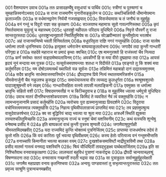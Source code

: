001	वैशम्पायन उवाच
001a	ततः प्रासादहर्म्येषु वसुधायां च पार्थिव
001c	स्त्रीणां च पुरुषाणां च सुमहान्निस्वनोऽभवत्
002a	स राजा राजमार्गेण नृनारीसङ्कुलेन च
002c	कथञ्चिन्निर्ययौ धीमान्वेपमानः कृताञ्जलिः
003a	स वर्धमानद्वारेण निर्ययौ गजसाह्वयात्
003c	विसर्जयामास च तं जनौघं स मुहुर्मुहुः
004a	वनं गन्तुं च विदुरो राज्ञा सह कृतक्षणः
004c	सञ्जयश्च महामात्रः सूतो गावल्गणिस्तथा
005a	कृपं निवर्तयामास युयुत्सुं च महारथम्
005c	धृतराष्ट्रो महीपालः परिदाय युधिष्ठिरे
006a	निवृत्ते पौरवर्गे तु राजा सान्तःपुरस्तदा
006c	धृतराष्ट्राभ्यनुज्ञातो निवर्तितुमियेष सः
007a	सोऽब्रवीन्मातरं कुन्तीमुपेत्य भरतर्षभ
007c	अहं राजानमन्विष्ये भवती विनिवर्तताम्
008a	वधूपरिवृता राज्ञि नगरं गन्तुमर्हसि
008c	राजा यात्वेष धर्मात्मा तपसे धृतनिश्चयः
009a	इत्युक्ता धर्मराजेन बाष्पव्याकुललोचना
009c	जगादैवं तदा कुन्ती गान्धारीं परिगृह्य ह
010a	सहदेवे महाराज मा प्रमादं कृथाः क्वचित्
010c	एष मामनुरक्तो हि राजंस्त्वां चैव नित्यदा
011a	कर्णं स्मरेथाः सततं सङ्ग्रामेष्वपलायिनम्
011c	अवकीर्णो हि स मया वीरो दुष्प्रज्ञया तदा
012a	आयसं हृदयं नूनं मन्दाया मम पुत्रक
012c	यत्सूर्यजमपश्यन्त्याः शतधा न विदीर्यते
013a	एवङ्गते तु किं शक्यं मया कर्तुमरिंदम
013c	मम दोषोऽयमत्यर्थं ख्यापितो यन्न सूर्यजः
013e	तन्निमित्तं महाबाहो दानं दद्यास्त्वमुत्तमम्
014a	सदैव भ्रातृभिः सार्धमग्रजस्यारिमर्दन
014c	द्रौपद्याश्च प्रिये नित्यं स्थातव्यमरिकर्शन
015a	भीमसेनार्जुनौ चैव नकुलश्च कुरूद्वह
015c	समाधेयास्त्वया वीर त्वय्यद्य कुलधूर्गता
016a	श्वश्रूश्वशुरयोः पादाञ्शुश्रूषन्ती वने त्वहम्
016c	गान्धारीसहिता वत्स्ये तापसी मलपङ्किनी
017a	एवमुक्तः स धर्मात्मा भ्रातृभिः सहितो वशी
017c	विषादमगमत्तीव्रं न च किञ्चिदुवाच ह
018a	स मुहूर्तमिव ध्यात्वा धर्मपुत्रो युधिष्ठिरः
018c	उवाच मातरं दीनश्चिन्ताशोकपरायणः
019a	किमिदं ते व्यवसितं नैवं त्वं वक्तुमर्हसि
019c	न त्वामभ्यनुजानामि प्रसादं कर्तुमर्हसि
020a	व्यरोचयः पुरा ह्यस्मानुत्साह्य प्रियदर्शने
020c	विदुराया वचोभिस्त्वमस्मान्न त्यक्तुमर्हसि
021a	निहत्य पृथिवीपालान्राज्यं प्राप्तमिदं मया
021c	तव प्रज्ञामुपश्रुत्य वासुदेवान्नरर्षभात्
022a	क्व सा बुद्धिरियं चाद्य भवत्या या श्रुता मया
022c	क्षत्रधर्मे स्थितिं ह्युक्त्वा तस्याश्चलितुमिच्छसि
023a	अस्मानुत्सृज्य राज्यं च स्नुषां चेमां यशस्विनीम्
023c	कथं वत्स्यसि शून्येषु वनेष्वम्ब प्रसीद मे
024a	इति बाष्पकलां वाचं कुन्ती पुत्रस्य शृण्वती
024c	जगामैवाश्रुपूर्णाक्षी भीमस्तामिदमब्रवीत्
025a	यदा राज्यमिदं कुन्ति भोक्तव्यं पुत्रनिर्जितम्
025c	प्राप्तव्या राजधर्माश्च तदेयं ते कुतो मतिः
026a	किं वयं कारिताः पूर्वं भवत्या पृथिवीक्षयम्
026c	कस्य हेतोः परित्यज्य वनं गन्तुमभीप्ससि
027a	वनाच्चापि किमानीता भवत्या बालका वयम्
027c	दुःखशोकसमाविष्टौ माद्रीपुत्राविमौ तथा
028a	प्रसीद मातर्मा गास्त्वं वनमद्य यशस्विनि
028c	श्रियं यौधिष्ठिरीं तावद्भुङ्क्ष्व पार्थबलार्जिताम्
029a	इति सा निश्चितैवाथ वनवासकृतक्षणा
029c	लालप्यतां बहुविधं पुत्राणां नाकरोद्वचः
030a	द्रौपदी चान्वयाच्छ्वश्रूं विषण्णवदना तदा
030c	वनवासाय गच्छन्तीं रुदती भद्रया सह
031a	सा पुत्रान्रुदतः सर्वान्मुहुर्मुहुरवेक्षती
031c	जगामैव महाप्राज्ञा वनाय कृतनिश्चया
032a	अन्वयुः पाण्डवास्तां तु सभृत्यान्तःपुरास्तदा
032c	ततः प्रमृज्य साश्रूणि पुत्रान्वचनमब्रवीत्
